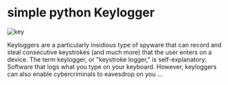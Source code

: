 # simple python Keylogger

![key](https://user-images.githubusercontent.com/57531506/225553036-b9d5b6e6-51ea-4c01-ac4a-1a3b0983fa6a.png)

Keyloggers are a particularly insidious type of spyware that can record and steal consecutive keystrokes (and much more) that the user enters on a device. The term keylogger, or "keystroke logger," is self-explanatory: Software that logs what you type on your keyboard. However, keyloggers can also enable cybercriminals to eavesdrop on you ...
